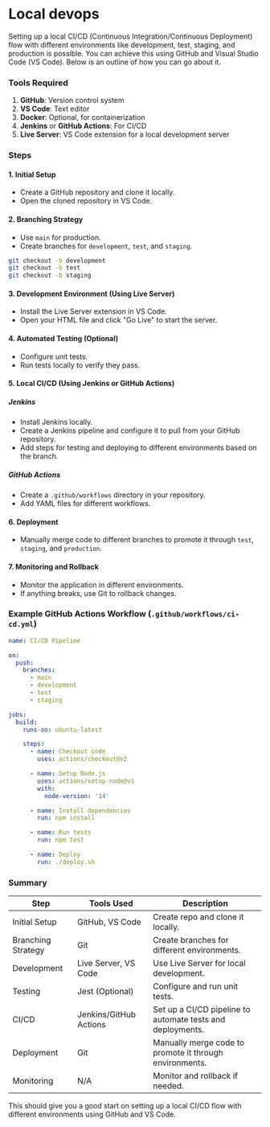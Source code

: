 
# Local devops

Setting up a local CI/CD (Continuous Integration/Continuous Deployment) flow with different environments like development, test, staging, and production is possible. You can achieve this using GitHub and Visual Studio Code (VS Code). Below is an outline of how you can go about it.

### Tools Required

1. **GitHub**: Version control system
2. **VS Code**: Text editor
3. **Docker**: Optional, for containerization
4. **Jenkins** or **GitHub Actions**: For CI/CD
5. **Live Server**: VS Code extension for a local development server

### Steps

#### 1. Initial Setup

- Create a GitHub repository and clone it locally.
- Open the cloned repository in VS Code.

#### 2. Branching Strategy

- Use `main` for production.
- Create branches for `development`, `test`, and `staging`.

```bash
git checkout -b development
git checkout -b test
git checkout -b staging
```

#### 3. Development Environment (Using Live Server)

- Install the Live Server extension in VS Code.
- Open your HTML file and click "Go Live" to start the server.

#### 4. Automated Testing (Optional)

- Configure unit tests.
- Run tests locally to verify they pass.

#### 5. Local CI/CD (Using Jenkins or GitHub Actions)

##### Jenkins

- Install Jenkins locally.
- Create a Jenkins pipeline and configure it to pull from your GitHub repository.
- Add steps for testing and deploying to different environments based on the branch.

##### GitHub Actions

- Create a `.github/workflows` directory in your repository.
- Add YAML files for different workflows.

#### 6. Deployment

- Manually merge code to different branches to promote it through `test`, `staging`, and `production`.

#### 7. Monitoring and Rollback

- Monitor the application in different environments.
- If anything breaks, use Git to rollback changes.

### Example GitHub Actions Workflow (`.github/workflows/ci-cd.yml`)

```yaml
name: CI/CD Pipeline

on:
  push:
    branches:
      - main
      - development
      - test
      - staging

jobs:
  build:
    runs-on: ubuntu-latest

    steps:
      - name: Checkout code
        uses: actions/checkout@v2

      - name: Setup Node.js
        uses: actions/setup-node@v1
        with:
          node-version: '14'

      - name: Install dependencies
        run: npm install

      - name: Run tests
        run: npm test

      - name: Deploy
        run: ./deploy.sh
```

### Summary

| Step               | Tools Used          | Description                                                                                           |
|--------------------|---------------------|-------------------------------------------------------------------------------------------------------|
| Initial Setup      | GitHub, VS Code     | Create repo and clone it locally.                                                                      |
| Branching Strategy | Git                 | Create branches for different environments.                                                            |
| Development        | Live Server, VS Code| Use Live Server for local development.                                                                 |
| Testing            | Jest (Optional)     | Configure and run unit tests.                                                                          |
| CI/CD              | Jenkins/GitHub Actions | Set up a CI/CD pipeline to automate tests and deployments.                                             |
| Deployment         | Git                 | Manually merge code to promote it through environments.                                                |
| Monitoring         | N/A                 | Monitor and rollback if needed.                                                                        |

This should give you a good start on setting up a local CI/CD flow with different environments using GitHub and VS Code.